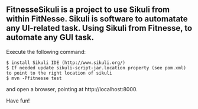 FitnesseSikuli is a project to use Sikuli from within FitNesse.
Sikuli is software to automatate any UI-related task.
Using Sikuli from Fitnesse, to automate any GUI task.
---------------

Execute the following command:

	$ install Sikuli IDE (http://www.sikuli.org/)
	$ If needed update sikuli-script-jar.location property (see pom.xml) to point to the right location of sikuli
	$ mvn -Pfitnesse test

and open a browser, pointing at http://localhost:8000.

Have fun!

